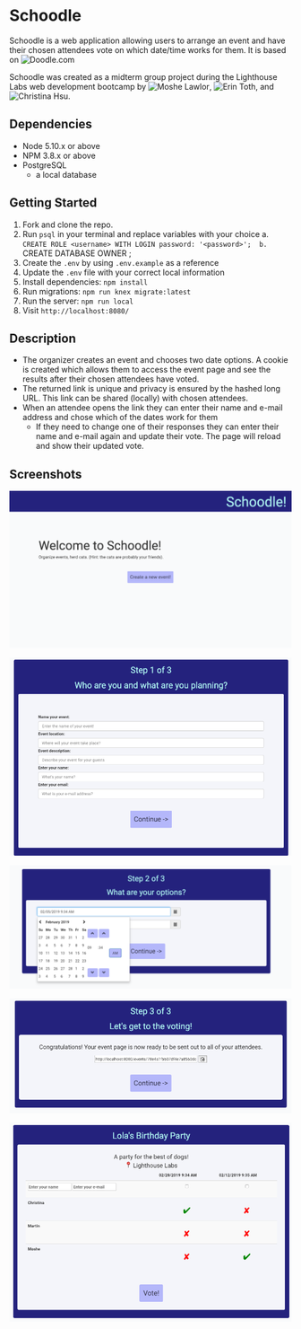 # Schoodle
Schoodle is a web application allowing users to arrange an event and have their chosen attendees vote on which date/time works for them. It is based on ![Doodle.com](http://www.doodle.com) 

Schoodle was created as a midterm group project during the Lighthouse Labs web development bootcamp by ![Moshe Lawlor](https://github.com/49V), ![Erin Toth](https://github.com/erinltoth), and ![Christina Hsu](https://github.com/ChristinaHsu88). 

## Dependencies 
 - Node 5.10.x or above
 - NPM 3.8.x or above
 - PostgreSQL 
    - a local database 
 

## Getting Started

1. Fork and clone the repo.
2. Run `psql` in your terminal and replace variables with your choice
    a. `CREATE ROLE <username> WITH LOGIN password: '<password>'; 
    b. `CREATE DATABASE <dbname> OWNER <username>;
3. Create the `.env` by using `.env.example` as a reference
4. Update the `.env` file with your correct local information
5. Install dependencies: `npm install`
6. Run migrations: `npm run knex migrate:latest`
7. Run the server: `npm run local`
8. Visit `http://localhost:8080/`

## Description
- The organizer creates an event and chooses two date options. A cookie is created which allows them to access the event page and see the results after their chosen attendees have voted.
- The returned link is unique and privacy is ensured by the hashed long URL. This link can be shared (locally) with chosen attendees.
- When an attendee opens the link they can enter their name and e-mail address and chose which of the dates work for them
    - If they need to change one of their responses they can enter their name and e-mail again and update their vote. The page will reload and show their updated vote. 

## Screenshots

![Schoodle main page](https://github.com/49V/schoodle/blob/master/docs/main-page.png?raw=true_)

![Schoodle event creation](https://github.com/49V/schoodle/blob/master/docs/event-creation.png?raw=true)

![Schoodle date picking](https://github.com/49V/schoodle/blob/master/docs/date-picking.png?raw=true)

![Schoodle link delivery](https://github.com/49V/schoodle/blob/master/docs/link-delivery.png?raw=true)

![Schoodle voting page](https://github.com/49V/schoodle/blob/master/docs/voting.png?raw=true)

